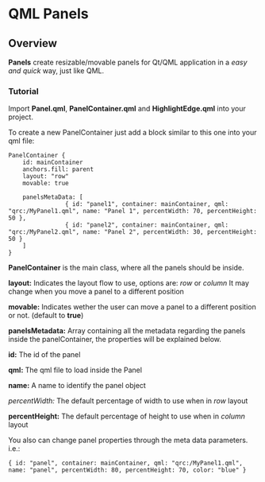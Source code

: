 # QML Panels

## Overview

**Panels** create resizable/movable panels for Qt/QML application in a *easy and quick* way, just like QML.

### Tutorial

Import **Panel.qml**, **PanelContainer.qml** and **HighlightEdge.qml** into your project.

To create a new PanelContainer just add a block similar to this one into your qml file:

	PanelContainer {
 		id: mainContainer
        anchors.fill: parent
        layout: "row"
        movable: true

        panelsMetaData: [
                    { id: "panel1", container: mainContainer, qml: "qrc:/MyPanel1.qml", name: "Panel 1", percentWidth: 70, percentHeight: 50 },
                    { id: "panel2", container: mainContainer, qml: "qrc:/MyPanel2.qml", name: "Panel 2", percentWidth: 30, percentHeight: 50 }
        ]
    }

**PanelContainer** is the main class, where all the panels should be inside.

**layout:** Indicates the layout flow to use, options are: *row* or *column*
It may change when you move a panel to a different position

**movable:** Indicates wether the user can move a panel to a different position or not. (default to **true**)

**panelsMetadata:** Array containing all the metadata regarding the panels inside the panelContainer, the properties will be explained below.

**id:** The id of the panel

**qml:** The qml file to load inside the Panel

**name:** A name to identify the panel object

*percentWidth:* The default percentage of width to use when in *row* layout

**percentHeight:** The default percentage of height to use when in *column* layout

You also can change panel properties through the meta data parameters.
i.e.: 

	{ id: "panel", container: mainContainer, qml: "qrc:/MyPanel1.qml", name: "panel", percentWidth: 80, percentHeight: 70, color: "blue" }


